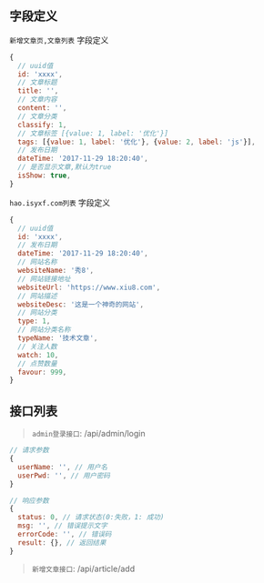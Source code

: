 ## 字段定义

`新增文章页,文章列表` 字段定义
```javascript
{
  // uuid值
  id: 'xxxx',
  // 文章标题
  title: '',
  // 文章内容
  content: '',
  // 文章分类
  classify: 1,
  // 文章标签 [{value: 1, label: '优化'}]
  tags: [{value: 1, label: '优化'}, {value: 2, label: 'js'}],
  // 发布日期
  dateTime: '2017-11-29 18:20:40',
  // 是否显示文章,默认为true
  isShow: true,
}
```

`hao.isyxf.com列表` 字段定义
```javascript
{
  // uuid值
  id: 'xxxx',
  // 发布日期
  dateTime: '2017-11-29 18:20:40',
  // 网站名称
  websiteName: '秀8',
  // 网站链接地址
  websiteUrl: 'https://www.xiu8.com',
  // 网站描述
  websiteDesc: '这是一个神奇的网站',
  // 网站分类
  type: 1,
  // 网站分类名称
  typeName: '技术文章',
  // 关注人数
  watch: 10,
  // 点赞数量
  favour: 999,
}
```

## 接口列表

> `admin登录接口`: /api/admin/login
```javascript
// 请求参数
{
  userName: '', // 用户名
  userPwd: '', // 用户密码
}

// 响应参数
{
  status: 0, // 请求状态(0:失败，1: 成功)
  msg: '', // 错误提示文字
  errorCode: '', // 错误码
  result: {}, // 返回结果
}
```

>  `新增文章接口`: /api/article/add
